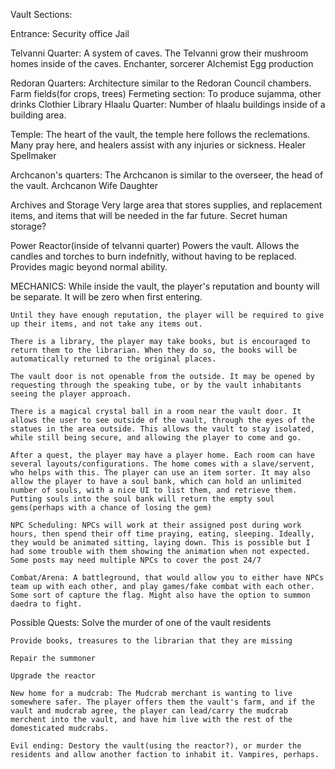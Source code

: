 Vault Sections:

Entrance:
    Security office
    Jail




Telvanni Quarter: A system of caves. The Telvanni grow their mushroom homes inside of the caves.
    Enchanter, sorcerer
    Alchemist
    Egg production

Redoran Quarters: Architecture similar to the Redoran Council chambers.
    Farm fields(for crops, trees)
    Fermeting section: To produce sujamma, other drinks
    Clothier
    Library
Hlaalu Quarter: Number of hlaalu buildings inside of a building area.


Temple: The heart of the vault, the temple here follows the reclemations. Many pray here, and healers assist with any injuries or sickness.
    Healer
    Spellmaker

Archcanon's quarters: The Archcanon is similar to the overseer, the head of the vault.
    Archcanon
    Wife
    Daughter

Archives and Storage
    Very large area that stores supplies, and replacement items, and items that will be needed in the far future.
    Secret human storage?

Power Reactor(inside of telvanni quarter)
    Powers the vault. Allows the candles and torches to burn indefnitly, without having to be replaced. Provides magic beyond normal ability.



MECHANICS:
    While inside the vault, the player's reputation and bounty will be separate. It will be zero when first entering.

    Until they have enough reputation, the player will be required to give up their items, and not take any items out. 

    There is a library, the player may take books, but is encouraged to return them to the librarian. When they do so, the books will be automatically returned to the original places.

    The vault door is not openable from the outside. It may be opened by requesting through the speaking tube, or by the vault inhabitants seeing the player approach.

    There is a magical crystal ball in a room near the vault door. It allows the user to see outside of the vault, through the eyes of the statues in the area outside. This allows the vault to stay isolated, while still being secure, and allowing the player to come and go.

    After a quest, the player may have a player home. Each room can have several layouts/configurations. The home comes with a slave/servent, who helps with this. The player can use an item sorter. It may also allow the player to have a soul bank, which can hold an unlimited number of souls, with a nice UI to list them, and retrieve them. Putting souls into the soul bank will return the empty soul gems(perhaps with a chance of losing the gem)

    NPC Scheduling: NPCs will work at their assigned post during work hours, then spend their off time praying, eating, sleeping. Ideally, they would be animated sitting, laying down. This is possible but I had some trouble with them showing the animation when not expected. Some posts may need multiple NPCs to cover the post 24/7

    Combat/Arena: A battleground, that would allow you to either have NPCs team up with each other, and play games/fake combat with each other. Some sort of capture the flag. Might also have the option to summon daedra to fight.

Possible Quests:
    Solve the murder of one of the vault residents

    Provide books, treasures to the librarian that they are missing

    Repair the summoner

    Upgrade the reactor

    New home for a mudcrab: The Mudcrab merchant is wanting to live somewhere safer. The player offers them the vault's farm, and if the vault and mudcrab agree, the player can lead/carry the mudcrab merchent into the vault, and have him live with the rest of the domesticated mudcrabs.

    Evil ending: Destory the vault(using the reactor?), or murder the residents and allow another faction to inhabit it. Vampires, perhaps.